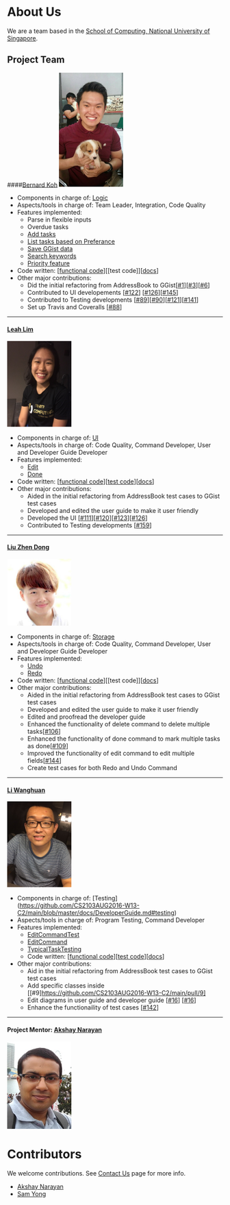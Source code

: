 # About Us

We are a team based in the [School of Computing, National University of Singapore](http://www.comp.nus.edu.sg).

## Project Team

####[Bernard Koh](https://github.com/bernardified)
<img src="images/bernard.jpeg" width="150"><br>

* Components in charge of: [Logic](https://github.com/CS2103AUG2016-W13-C2/main/blob/master/docs/DeveloperGuide.md#logic-component)
* Aspects/tools in charge of: Team Leader, Integration, Code Quality
* Features implemented:
   * Parse in flexible inputs
   * Overdue tasks
   * [Add tasks](https://github.com/CS2103AUG2016-W13-C2/main/blob/master/docs/UserGuide.md#adding-a-task-add)
   * [List tasks based on Preferance](https://github.com/CS2103AUG2016-W13-C2/main/blob/master/docs/UserGuide.md#listing-all-tasks--list)
   * [Save GGist data](https://github.com/CS2103AUG2016-W13-C2/main/blob/master/docs/UserGuide.md#saving-the-data-to-a-specified-location--save)
   * [Search keywords](https://github.com/CS2103AUG2016-W13-C2/main/blob/master/docs/UserGuide.md#searching-tasks-by-keywords-search)
   * [Priority feature](https://github.com/CS2103AUG2016-W13-C2/main/blob/master/docs/UserGuide.md#quick-start)
* Code written: [[functional code](https://github.com/CS2103AUG2016-W13-C2/main/blob/master/collated/main/A0138411N.md)][[test code]][[docs](https://github.com/CS2103AUG2016-W13-C2/main/blob/master/collated/docs/A0138411N.md)]
* Other major contributions:
  * Did the initial refactoring from AddressBook to GGist[[#1](https://github.com/CS2103AUG2016-W13-C2/main/pull/1)][[#3](https://github.com/CS2103AUG2016-W13-C2/main/pull/3)][[#6](https://github.com/CS2103AUG2016-W13-C2/main/pull/6)]
  * Contributed to UI developements [[#122](https://github.com/CS2103AUG2016-W13-C2/main/pull/122)] [[#126](https://github.com/CS2103AUG2016-W13-C2/main/pull/126)][[#145](https://github.com/CS2103AUG2016-W13-C2/main/pull/145)]
  * Contributed to Testing developments [[#89](https://github.com/CS2103AUG2016-W13-C2/main/pull/89)][[#90](https://github.com/CS2103AUG2016-W13-C2/main/pull/90)][[#121](https://github.com/CS2103AUG2016-W13-C2/main/pull/121)][[#141](https://github.com/CS2103AUG2016-W13-C2/main/pull/141)]
  * Set up Travis and Coveralls [[#88](https://github.com/CS2103AUG2016-W13-C2/main/pull/88)]
  
  
-----

#### [Leah Lim](http://github.com/leahlim)
<img src="images/leah.jpeg" width="150"><br>

* Components in charge of: [UI](https://github.com/CS2103AUG2016-W13-C2/main/blob/master/docs/DeveloperGuide.md#ui-component)
* Aspects/tools in charge of: Code Quality, Command Developer, User and Developer Guide Developer
* Features implemented:
   * [Edit](https://github.com/CS2103AUG2016-W13-C2/main/blob/master/docs/UserGuide.md#editing-a-task--edit)
   * [Done](https://github.com/CS2103AUG2016-W13-C2/main/blob/master/docs/UserGuide.md#marking-a-task-as-complete--done) 
* Code written: [[functional code](https://github.com/CS2103AUG2016-W13-C2/main/blob/master/collated/main/A0144727B.md)][[test code](https://github.com/CS2103AUG2016-W13-C2/main/blob/master/collated/test/A0144727B.md)][[docs](https://github.com/CS2103AUG2016-W13-C2/main/blob/master/collated/docs/A0144727B.md)] 
* Other major contributions:
  * Aided in the initial refactoring from AddressBook test cases to GGist test cases
  * Developed and edited the user guide to make it user friendly
  * Developed the UI [[#111](https://github.com/CS2103AUG2016-W13-C2/main/pull/111)][[#120](https://github.com/CS2103AUG2016-W13-C2/main/pull/120)][[#123](https://github.com/CS2103AUG2016-W13-C2/main/pull/123)][[#126](https://github.com/CS2103AUG2016-W13-C2/main/pull/126/commits/843f0e06cede70303a75824d216846a1c4871be1)]
  * Contributed to Testing developments [[#159](https://github.com/CS2103AUG2016-W13-C2/main/pull/159)]

-----

#### [Liu Zhen Dong](http://github.com/dongxuandong) 
<img src="images/zhendong.jpg" width="150"><br>

* Components in charge of: [Storage](https://github.com/CS2103AUG2016-W13-C2/main/blob/master/docs/DeveloperGuide.md#storage-component)
* Aspects/tools in charge of: Code Quality, Command Developer, User and Developer Guide Developer
* Features implemented:
   * [Undo](https://github.com/CS2103AUG2016-W13-C2/main/blob/master/docs/UserGuide.md#undo-undo)
   * [Redo](https://github.com/CS2103AUG2016-W13-C2/main/blob/master/docs/UserGuide.md#redo-redo) 
* Code written: [[functional code](https://github.com/CS2103AUG2016-W13-C2/main/blob/master/collated/main/A0138420N.md)][[test code]][[docs](https://github.com/CS2103AUG2016-W13-C2/main/blob/master/collated/docs/A0138420N.md)] 
* Other major contributions:
  * Aided in the initial refactoring from AddressBook test cases to GGist test cases
  * Developed and edited the user guide to make it user friendly
  * Edited and proofread the developer guide
  * Enhanced the functionality of delete command to delete multiple tasks[[#106](https://github.com/CS2103AUG2016-W13-C2/main/issues/106)]
  * Enhanced the functionality of done command to mark multiple tasks as done[[#109](https://github.com/CS2103AUG2016-W13-C2/main/issues/109)]
  * Improved the functionality of edit command to edit multiple fields[[#144](https://github.com/CS2103AUG2016-W13-C2/main/issues/144)]
  * Create test cases for both Redo and Undo Command

  
-----

#### [Li Wanghuan](http://github.com/liwanghuan)
<img src="images/wanghuan.jpeg" width="150"><br>

* Components in charge of: [Testing] (https://github.com/CS2103AUG2016-W13-C2/main/blob/master/docs/DeveloperGuide.md#testing)
* Aspects/tools in charge of: Program Testing, Command Developer
* Features implemented:
   * [EditCommandTest](https://github.com/CS2103AUG2016-W13-C2/main/blob/master/docs/UserGuide.md#editing-a-task--edit)
   * [EditCommand](https://github.com/CS2103AUG2016-W13-C2/main/blob/master/docs/UserGuide.md#editing-a-task--edit) 
   * [TypicalTaskTesting](https://github.com/CS2103AUG2016-W13-C2/main/blob/master/docs/DeveloperGuide.md#troubleshooting-tests)
   * Code written: [[functional code](https://github.com/CS2103AUG2016-W13-C2/main/blob/master/collated/main/A0147994J.md)][[test code](https://github.com/CS2103AUG2016-W13-C2/main/blob/master/collated/test/A0147994J.md)][[docs](https://github.com/CS2103AUG2016-W13-C2/main/blob/master/collated/docs/A0147994J.md)] 
* Other major contributions:
  * Aid in the initial refactoring from AddressBook test cases to GGist test cases
  * Add specific classes inside [[#9]https://github.com/CS2103AUG2016-W13-C2/main/pull/9]
  * Edit diagrams in user guide and developer guide [[#16](https://github.com/CS2103AUG2016-W13-C2/main/pull/16)] [[#16](https://github.com/CS2103AUG2016-W13-C2/main/pull/16)]
  * Enhance the functionaility of test cases [[#142](https://github.com/CS2103AUG2016-W13-C2/main/issues/142)]

-----

#### Project Mentor: [Akshay Narayan](https://github.com/okkhoy)
<img src="images/AkshayNarayan.jpg" width="150"><br>



# Contributors

We welcome contributions. See [Contact Us](ContactUs.md) page for more info.

* [Akshay Narayan](https://github.com/se-edu/addressbook-level4/pulls?q=is%3Apr+author%3Aokkhoy)
* [Sam Yong](https://github.com/se-edu/addressbook-level4/pulls?q=is%3Apr+author%3Amauris)
